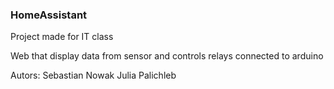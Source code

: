 ### HomeAssistant
Project made for IT class

Web that display data from sensor and controls relays connected to arduino

Autors:
Sebastian Nowak
Julia Palichleb
